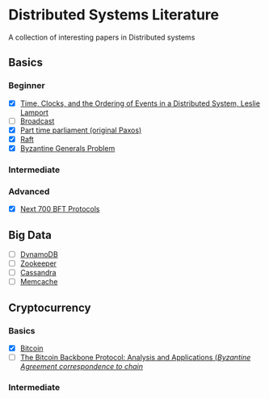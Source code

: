 # Distributed Systems Literature

A collection of interesting papers in Distributed systems

## Basics

### Beginner

- [x] [Time, Clocks, and the Ordering of Events in a Distributed System, Leslie Lamport](https://lamport.azurewebsites.net/pubs/time-clocks.pdf)
- [ ] [Broadcast](https://ecommons.cornell.edu/bitstream/handle/1813/6207/94-1425.pdf)
- [x] [Part time parliament (original Paxos)](https://lamport.azurewebsites.net/pubs/lamport-paxos.pdf)
- [x] [Raft](https://web.stanford.edu/~ouster/cgi-bin/papers/raft-atc14)
- [x] [Byzantine Generals Problem](#)

### Intermediate


### Advanced

- [x] [Next 700 BFT Protocols](#)

## Big Data

- [ ] [DynamoDB](#)
- [ ] [Zookeeper](#)
- [ ] [Cassandra](#)
- [ ] [Memcache](#)

## Cryptocurrency

### Basics

- [x] [Bitcoin](#)
- [ ] [The Bitcoin Backbone Protocol: Analysis and Applications (*Byzantine Agreement correspondence to chain*](https://eprint.iacr.org/2014/765.pdf)

### Intermediate




 

